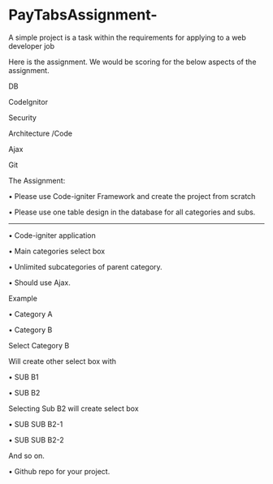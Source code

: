 # PayTabsAssignment-

A simple project is a task within the requirements for applying to a web developer job


Here is the assignment. We would be scoring for the below aspects of the assignment.

DB

CodeIgnitor

Security

Architecture /Code

Ajax

Git

 

The Assignment:

• Please use Code-igniter Framework and create the project from scratch

• Please use one table design in the database for all categories and subs.

---------------------------------------------------------------------------------------

• Code-igniter application

• Main categories select box

• Unlimited subcategories of parent category.

• Should use Ajax.

 

Example

• Category A

• Category B

 

Select Category B

Will create other select box with

• SUB B1

• SUB B2

 

Selecting Sub B2 will create select box

• SUB SUB B2-1

• SUB SUB B2-2

 

And so on. 

 

• Github repo for your project.

 
